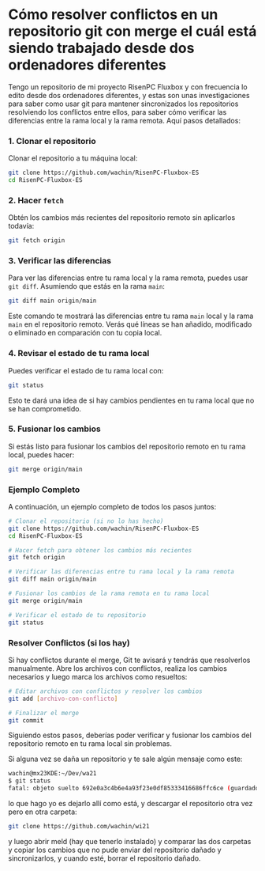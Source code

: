 # Cómo resolver conflictos en un repositorio git con merge el cuál está siendo trabajado desde dos ordenadores diferentes

Tengo un repositorio de mi proyecto RisenPC Fluxbox y con frecuencia lo edito desde dos ordenadores diferentes, y estas son unas investigaciones para saber como usar git para mantener sincronizados los repositorios resolviendo los conflictos entre ellos, para saber cómo verificar las diferencias entre la rama local y la rama remota. Aquí pasos detallados:

### 1. Clonar el repositorio
Clonar el repositorio a tu máquina local:

```bash
git clone https://github.com/wachin/RisenPC-Fluxbox-ES
cd RisenPC-Fluxbox-ES
```

### 2. Hacer `fetch`
Obtén los cambios más recientes del repositorio remoto sin aplicarlos todavía:
```bash
git fetch origin
```

### 3. Verificar las diferencias
Para ver las diferencias entre tu rama local y la rama remota, puedes usar `git diff`. Asumiendo que estás en la rama `main`:

```bash
git diff main origin/main
```

Este comando te mostrará las diferencias entre tu rama `main` local y la rama `main` en el repositorio remoto. Verás qué líneas se han añadido, modificado o eliminado en comparación con tu copia local.

### 4. Revisar el estado de tu rama local
Puedes verificar el estado de tu rama local con:
```bash
git status
```

Esto te dará una idea de si hay cambios pendientes en tu rama local que no se han comprometido.

### 5. Fusionar los cambios
Si estás listo para fusionar los cambios del repositorio remoto en tu rama local, puedes hacer:

```bash
git merge origin/main
```

### Ejemplo Completo
A continuación, un ejemplo completo de todos los pasos juntos:

```bash
# Clonar el repositorio (si no lo has hecho)
git clone https://github.com/wachin/RisenPC-Fluxbox-ES
cd RisenPC-Fluxbox-ES

# Hacer fetch para obtener los cambios más recientes
git fetch origin

# Verificar las diferencias entre tu rama local y la rama remota
git diff main origin/main

# Fusionar los cambios de la rama remota en tu rama local
git merge origin/main

# Verificar el estado de tu repositorio
git status
```

### Resolver Conflictos (si los hay)
Si hay conflictos durante el merge, Git te avisará y tendrás que resolverlos manualmente. Abre los archivos con conflictos, realiza los cambios necesarios y luego marca los archivos como resueltos:

```bash
# Editar archivos con conflictos y resolver los cambios
git add [archivo-con-conflicto]

# Finalizar el merge
git commit
```

Siguiendo estos pasos, deberías poder verificar y fusionar los cambios del repositorio remoto en tu rama local sin problemas.

Si alguna vez se daña un repositorio y te sale algún mensaje como este:

```bash
wachin@mx23KDE:~/Dev/wa21
$ git status
fatal: objeto suelto 692e0a3c4b6e4a93f23e0df85333416686ffc6ce (guardado en .git/objects/69/2e0a3c4b6e4a93f23e0df85333416686ffc6ce) está corrompido
```

lo que hago yo es dejarlo allí como está, y descargar el repositorio otra vez pero en otra carpeta:

```bash
git clone https://github.com/wachin/wi21
```
y luego abrir meld (hay que tenerlo instalado) y comparar las dos carpetas y copiar los cambios que no pude enviar del repositorio dañado y sincronizarlos, y cuando esté, borrar el repositorio dañado.







